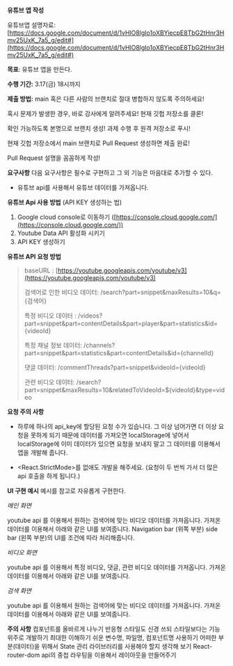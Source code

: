 
**유튜브 앱 작성**

유튜브앱 설명자료:  [https://docs.google.com/document/d/1vHlO8lgIo1oXBYiecpE8TbG2tHnr3Hmv25UxK_7a5_g/edit#](https://docs.google.com/document/d/1vHlO8lgIo1oXBYiecpE8TbG2tHnr3Hmv25UxK_7a5_g/edit#)

**목표**: 유튜브 앱을 만든다.

**수행 기간:** 
3.17(금) 18시까지 

**제출 방법:**
main 혹은 다른 사람의 브랜치로 절대 병합하지 않도록 주의하세요! 

혹시 문제가 발생한 경우, 바로 강사에게 알려주세요! 현재 깃헙 저장소를 클론! 

확인 가능하도록 본명으로 브랜치 생성! 과제 수행 후 원격 저장소로 푸시! 

현재 깃헙 저장소에서 main 브랜치로 Pull Request 생성하면 제출 완료!

 Pull Request 설명을 꼼꼼하게 작성!

**요구사항** 
다음 요구사항은 필수로 구현하고 그 외 기능은 마음대로 추가할 수 있다. 
- 유튜브 api를 사용해서 유튜브 데이터를 가져옵니다.

**유튜브 Api 사용 방법** (API KEY 생성하는 법) 
 1. Google cloud console로 이동하기 ([https://console.cloud.google.com/](https://console.cloud.google.com/))
 2. Youtube Data API 활성화 시키기
 3. API KEY 생성하기

**유튜브 API 요청 방법**

> baseURL : 
> [https://youtube.googleapis.com/youtube/v3](https://youtube.googleapis.com/youtube/v3)
> 
> 검색어로 인한 비디오 데이터: /search?part=snippet&maxResults=10&q={검색어}
> 
> 특정 비디오 데이터 :
> /videos?part=snippet&part=contentDetails&part=player&part=statistics&id={videoId}
> 
> 특정 채널 정보 데이터:
> /channels?part=snippet&part=statistics&part=contentDetails&id={channelId}
> 
> 댓글 데이터: /commentThreads?part=snippet&videoId={videoId}
> 
> 관련 비디오 데이터:
> /search?part=snippet&maxResults=10&relatedToVideoId=${videoId}&type=video

**요청 주의 사항**
 -  하루에 하나의 api_key에 할당된 요청 수가 있습니다. 그 이상 넘어가면 더 이상 요청을 못하게 되기 때문에 데이터를 가져오면 localStorage에 넣어서 localStorage에 이미 데이터가 있으면 요청을 보내지 말고 그 데이터를 이용해서 앱을 개발해 줍니다.

-  <React.StrictMode>를 없애도 개발을 해주세요. (요청이 두 번씩 가서 더 많은 api 호출을 하게 됩니다.)

**UI 구현 예시** 
예시를 참고로 자유롭게 구현한다.

*메인 화면* 

youtube api 를 이용해서 원하는 검색어에 맞는 비디오 데이터를 가져옵니다. 가져온 데이터를 이용해서 아래와 같은 UI를 보여줍니다. Navigation bar (위쪽 부분) side bar (왼쪽 부분)의 UI를 조건에 따라 처리해줍니다.

*비디오 화면*

 youtube api 를 이용해서 특정 비디오, 댓글, 관련 비디오 데이터를 가져옵니다. 가져온 데이터를 이용해서 아래와 같은 UI를 보여줍니다.

*검색 화면*

 youtube api 를 이용해서 원하는 검색어에 맞는 비디오 데이터를 가져옵니다. 가져온 데이터를 이용해서 아래와 같은 UI를 보여줍니다.

****주의 사항**** 
컴포넌트를 올바르게 나누기 반응형 스타일도 신경 쓰되 스타일보다는 기능 위주로 개발하기 최대한 이해하기 쉬운 변수명, 파일명, 컴포넌트명 사용하기 어떠한 부분(데이터)을 위해서 State 관리 라이브러리를 사용해야 할지 생각해 보기 React-router-dom api의 중첩 라우팅을 이용해서 레이아웃을 만들어주기

